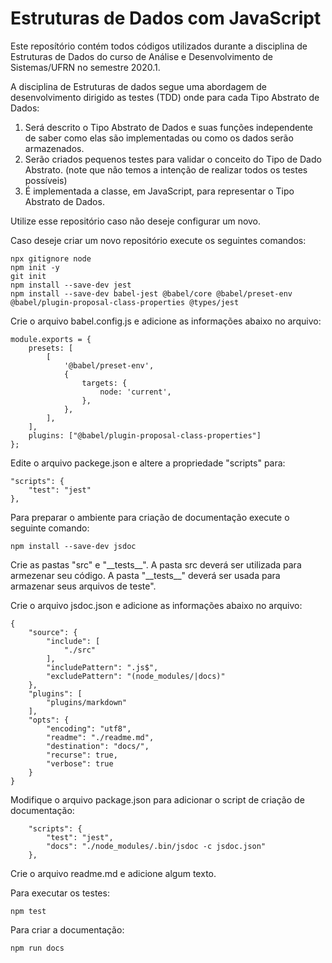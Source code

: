 # Estruturas de Dados com JavaScript

Este reposítório contém todos códigos utilizados durante a disciplina de Estruturas de Dados do curso de Análise e Desenvolvimento de Sistemas/UFRN no semestre 2020.1.

A disciplina de Estruturas de dados segue uma abordagem de desenvolvimento dirigido as testes (TDD) onde para cada Tipo Abstrato de Dados:

1) Será descrito o Tipo Abstrato de Dados e suas funções independente de saber como elas são implementadas ou como os dados serão armazenados.
2) Serão criados pequenos testes para validar o conceito do Tipo de Dado Abstrato. (note que não temos a intenção de realizar todos os testes possíveis)
3) É implementada a classe, em JavaScript, para representar o Tipo Abstrato de Dados.

Utilize esse repositório caso não deseje configurar um novo.

Caso deseje criar um novo repositório execute os seguintes comandos:

```
npx gitignore node
npm init -y
git init
npm install --save-dev jest
npm install --save-dev babel-jest @babel/core @babel/preset-env @babel/plugin-proposal-class-properties @types/jest
```

Crie o arquivo babel.config.js e adicione as informações abaixo no arquivo:
```
module.exports = {
	presets: [
		[
			'@babel/preset-env',
			{
				targets: {
					node: 'current',
				},
			},
		],
	],
	plugins: ["@babel/plugin-proposal-class-properties"]
};
```

Edite o arquivo packege.json e altere a propriedade "scripts" para:

```
"scripts": {
	"test": "jest"
},
```

Para preparar o ambiente para criação de documentação execute o seguinte comando:
```
npm install --save-dev jsdoc
```

Crie as pastas "src" e "\_\_tests\_\_".
A pasta src deverá ser utilizada para armezenar seu código.
A pasta "\_\_tests\_\_" deverá ser usada para armazenar seus arquivos de teste".

Crie o arquivo jsdoc.json e adicione as informações abaixo no arquivo:
```
{
	"source": {
		"include": [
			"./src"
		],
		"includePattern": ".js$",
		"excludePattern": "(node_modules/|docs)"
	},
	"plugins": [
		"plugins/markdown"
	],
	"opts": {
		"encoding": "utf8",
		"readme": "./readme.md",
		"destination": "docs/",
		"recurse": true,
		"verbose": true
	}
}
```
Modifique o arquivo package.json para adicionar o script de criação de documentação:
```
	"scripts": {
		"test": "jest",
		"docs": "./node_modules/.bin/jsdoc -c jsdoc.json"
	},
```

Crie o arquivo readme.md e adicione algum texto.

Para executar os testes:
```
npm test
```
Para criar a documentação:
```
npm run docs
```